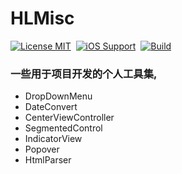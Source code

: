 # HLMisc

[![License MIT](https://img.shields.io/badge/license-MIT-green.svg?style=flat)](https://github.com/CoderZHL/HLMisc/blob/master/LICENSE)&nbsp;
[![iOS Support](https://img.shields.io/badge/support-iOS%208%2B%20-blue.svg?style=flat)](https://www.apple.com/nl/ios/)&nbsp;
[![Build](https://img.shields.io/travis/rust-lang/rust/master.svg)](https://github.com/CoderZHL/HLMisc)

### 一些用于项目开发的个人工具集,

- DropDownMenu
- DateConvert
- CenterViewController
- SegmentedControl
- IndicatorView
- Popover
- HtmlParser
